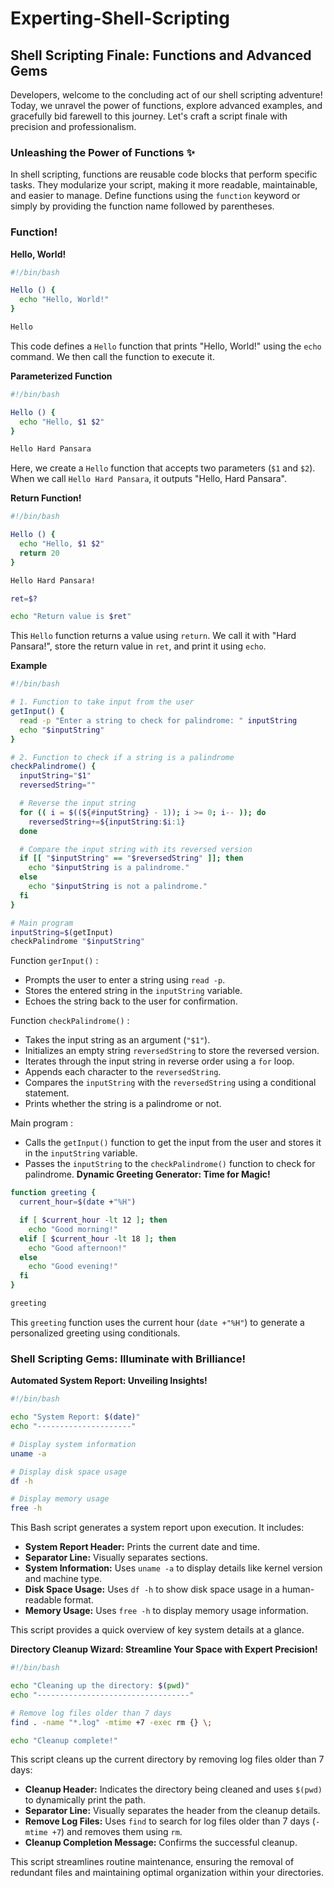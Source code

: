 # Experting-Shell-Scripting

## Shell Scripting Finale: Functions and Advanced Gems 

Developers, welcome to the concluding act of our shell scripting adventure! Today, we unravel the power of functions, explore advanced examples, and gracefully bid farewell to this journey. Let's craft a script finale with precision and professionalism.

### Unleashing the Power of Functions ✨

In shell scripting, functions are reusable code blocks that perform specific tasks. They modularize your script, making it more readable, maintainable, and easier to manage. Define functions using the `function` keyword or simply by providing the function name followed by parentheses.

### Function! 

**Hello, World!** 

```bash
#!/bin/bash

Hello () {
  echo "Hello, World!"
}

Hello
```

This code defines a `Hello` function that prints "Hello, World!" using the `echo` command. We then call the function to execute it.

**Parameterized Function** 

```bash
#!/bin/bash

Hello () {
  echo "Hello, $1 $2"
}

Hello Hard Pansara
```

Here, we create a `Hello` function that accepts two parameters (`$1` and `$2`). When we call `Hello Hard Pansara`, it outputs "Hello, Hard Pansara".

**Return Function!** 

```bash
#!/bin/bash

Hello () {
  echo "Hello, $1 $2"
  return 20
}

Hello Hard Pansara!

ret=$?

echo "Return value is $ret"
```

This `Hello` function returns a value using `return`. We call it with "Hard Pansara!", store the return value in `ret`, and print it using `echo`.

**Example**

```bash
#!/bin/bash

# 1. Function to take input from the user
getInput() {
  read -p "Enter a string to check for palindrome: " inputString
  echo "$inputString"
}

# 2. Function to check if a string is a palindrome
checkPalindrome() {
  inputString="$1"
  reversedString=""

  # Reverse the input string
  for (( i = $((${#inputString} - 1)); i >= 0; i-- )); do
    reversedString+=${inputString:$i:1}
  done

  # Compare the input string with its reversed version
  if [[ "$inputString" == "$reversedString" ]]; then
    echo "$inputString is a palindrome."
  else
    echo "$inputString is not a palindrome."
  fi
}

# Main program
inputString=$(getInput)
checkPalindrome "$inputString"

```
Function `gerInput()` :
- Prompts the user to enter a string using `read -p`.
- Stores the entered string in the `inputString` variable.
- Echoes the string back to the user for confirmation.

Function `checkPalindrome()` :
- Takes the input string as an argument (`"$1"`).
- Initializes an empty string `reversedString` to store the reversed version.
- Iterates through the input string in reverse order using a `for` loop.
- Appends each character to the `reversedString`.
- Compares the `inputString` with the `reversedString` using a conditional statement.
- Prints whether the string is a palindrome or not.

Main program :
- Calls the `getInput()` function to get the input from the user and stores it in the `inputString` variable.
- Passes the `inputString` to the `checkPalindrome()` function to check for palindrome.
**Dynamic Greeting Generator: Time for Magic!** 

```bash
function greeting {
  current_hour=$(date +"%H")

  if [ $current_hour -lt 12 ]; then
    echo "Good morning!"
  elif [ $current_hour -lt 18 ]; then
    echo "Good afternoon!"
  else
    echo "Good evening!"
  fi
}

greeting
```

This `greeting` function uses the current hour (`date +"%H"`) to generate a personalized greeting using conditionals.

### Shell Scripting Gems: Illuminate with Brilliance! 

**Automated System Report: Unveiling Insights!** 

```bash
#!/bin/bash

echo "System Report: $(date)"
echo "---------------------"

# Display system information
uname -a

# Display disk space usage
df -h

# Display memory usage
free -h
```

This Bash script generates a system report upon execution. It includes:

- **System Report Header:** Prints the current date and time.
- **Separator Line:** Visually separates sections.
- **System Information:** Uses `uname -a` to display details like kernel version and machine type.
- **Disk Space Usage:** Uses `df -h` to show disk space usage in a human-readable format.
- **Memory Usage:** Uses `free -h` to display memory usage information.

This script provides a quick overview of key system details at a glance.

**Directory Cleanup Wizard: Streamline Your Space with Expert Precision!** 

```bash
#!/bin/bash

echo "Cleaning up the directory: $(pwd)"
echo "----------------------------------"

# Remove log files older than 7 days
find . -name "*.log" -mtime +7 -exec rm {} \;

echo "Cleanup complete!"
```

This script cleans up the current directory by removing log files older than 7 days:

- **Cleanup Header:** Indicates the directory being cleaned and uses `$(pwd)` to dynamically print the path.
- **Separator Line:** Visually separates the header from the cleanup details.
- **Remove Log Files:** Uses `find` to search for log files older than 7 days (`-mtime +7`) and removes them using `rm`.
- **Cleanup Completion Message:** Confirms the successful cleanup.

This script streamlines routine maintenance, ensuring the removal of redundant files and maintaining optimal organization within your directories.
